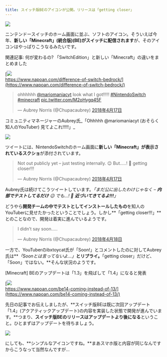 ```yaml
---
title: スイッチ版BEのアイコンが公開。リリースは「getting closer」
---
```


![](https://cdn-ak.f.st-hatena.com/images/fotolife/s/sasigume/20210208/20210208101036.png)

ニンテンドースイッチのホーム画面に並ぶ、ソフトのアイコン。そういえば今年、**新しい「Minecraft」(統合版)(BE)がスイッチに配信されます**が、そのアイコンはやっぱりこうなるみたいです。

関連記事: 何が変わるの? 「SwitchEdition」と新しい「Minecraft」の違いをまとめました

[![](https://cdn-ak.f.st-hatena.com/images/fotolife/s/sasigume/20210208/20210208105007.png)  
https://www.napoan.com/difference-of-switch-bedrock/](https://www.napoan.com/difference-of-switch-bedrock/)

> ohhhhhh [@mariomaniacyt](https://twitter.com/MarioManiacYT?ref_src=twsrc%5Etfw) look what I got!!!!! [#NintendoSwitch](https://twitter.com/hashtag/NintendoSwitch?src=hash&ref_src=twsrc%5Etfw) [#minecraft](https://twitter.com/hashtag/minecraft?src=hash&ref_src=twsrc%5Etfw) [pic.twitter.com/M2oHygq45F](https://t.co/M2oHygq45F)
> 
> — Aubrey Norris (@Chupacaubrey) [2018年4月17日](https://twitter.com/Chupacaubrey/status/986269408556269570?ref_src=twsrc%5Etfw)

コミュニティマネージャーのAubrey氏_「Ohhhhh @mariomaniacyt (おそらく知人のYouTuber) 見てよこれ!!!!!」_

![](https://cdn-ak.f.st-hatena.com/images/fotolife/s/sasigume/20210208/20210208110245.jpg)

ツイートには、NintendoSwitchのホーム画面に**新しい「Minecraft」が表示されているスクショ**が添付されています。

> Not out publicly yet – just testing internally. 😉 But…..! 👀 getting closer!!!
> 
> — Aubrey Norris (@Chupacaubrey) [2018年4月17日](https://twitter.com/Chupacaubrey/status/986269916511682560?ref_src=twsrc%5Etfw)

Aubrey氏は続けてこうツイートしています。_「まだ公に出したわけじゃなく – **内部でテストしてるだけ** 😉 でも…! 👀 **近づいてきてるよ!!!**」_

どうやら**開発チームの中でテストとしてインストールしたもの**を知人のYouTuberに見せたかったということでしょう。しかし**「getting closer!!!」**とのことなので、開発は着実に進んでいるようです。

> I didn’t say soon…..
> 
> — Aubrey Norris (@Chupacaubrey) [2018年4月18日](https://twitter.com/Chupacaubrey/status/986419008877412352?ref_src=twsrc%5Etfw)

一方で、YouTuberのibxtoycat氏が「Soon!」とコメントしたのに対してAubrey氏は**_「Soonとは言ってないよ…」_**とリプライ。**「getting closer」だけど、「Soon」ではない。**そんな状況のようです。

\[Minecraft\] BEのアップデートは「1.3」を飛ばして「1.4」になると発表

[![](https://cdn-ak.f.st-hatena.com/images/fotolife/s/sasigume/20210208/20210208104045.png)  
https://www.napoan.com/be14-coming-instead-of-13/](https://www.napoan.com/be14-coming-instead-of-13/)

先日の記事でお伝えしましたが、**スイッチ版BEは既に次回アップデート「1.4」(アクアティックアップデート)の内容を実装した状態で開発が進んでいます。**つまり、**スイッチ版BEのリリースはアップデートより後になる**ということ。ひとまずはアップデートを待ちましょう。

![](https://cdn-ak.f.st-hatena.com/images/fotolife/s/sasigume/20210208/20210208111316.jpg)

にしても、**シンプルなアイコンですね。**まあスマホ版と内容が同じなんですからこうなって当然なんですが…

